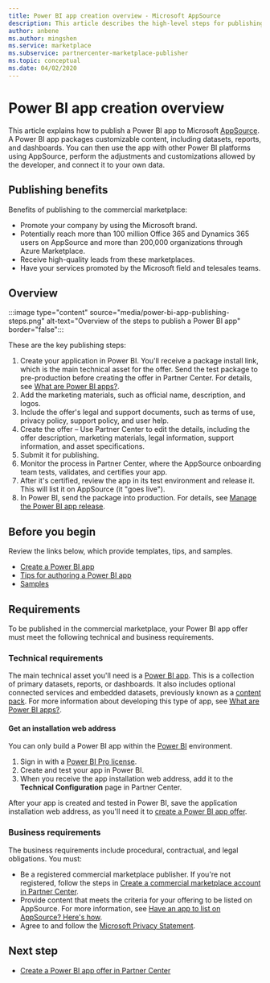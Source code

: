 ```yaml
---
title: Power BI app creation overview - Microsoft AppSource
description: This article describes the high-level steps for publishing a Power BI app to Microsoft AppSource. The technical and business requirements your Power BI app must meet to be published to the commercial marketplace are also provided.
author: anbene
ms.author: mingshen
ms.service: marketplace 
ms.subservice: partnercenter-marketplace-publisher
ms.topic: conceptual
ms.date: 04/02/2020
---
```


# Power BI app creation overview

This article explains how to publish a Power BI app to Microsoft [AppSource](https://appsource.microsoft.com/). A Power BI app packages customizable content, including datasets, reports, and dashboards. You can then use the app with other Power BI platforms using AppSource, perform the adjustments and customizations allowed by the developer, and connect it to your own data.

## Publishing benefits

Benefits of publishing to the commercial marketplace:

- Promote your company by using the Microsoft brand.
- Potentially reach more than 100 million Office 365 and Dynamics 365 users on AppSource and more than 200,000 organizations through Azure Marketplace.
- Receive high-quality leads from these marketplaces.
- Have your services promoted by the Microsoft field and telesales teams.

## Overview

:::image type="content" source="media/power-bi-app-publishing-steps.png" alt-text="Overview of the steps to publish a Power BI app" border="false":::

These are the key publishing steps:

1. Create your application in Power BI. You'll receive a package install link, which is the main technical asset for the offer. Send the test package to pre-production before creating the offer in Partner Center. For details, see [What are Power BI apps?](https://docs.microsoft.com/power-bi/service-template-apps-overview).
2. Add the marketing materials, such as official name, description, and logos.
3. Include the offer's legal and support documents, such as terms of use, privacy policy, support policy, and user help.
4. Create the offer – Use Partner Center to edit the details, including the offer description, marketing materials, legal information, support information, and asset specifications.
5. Submit it for publishing.
6. Monitor the process in Partner Center, where the AppSource onboarding team tests, validates, and certifies your app.
7. After it's certified, review the app in its test environment and release it. This will list it on AppSource (it "goes live").
8. In Power BI, send the package into production. For details, see [Manage the Power BI app release](https://docs.microsoft.com/power-bi/service-template-apps-create#manage-the-template-app-release).

## Before you begin

Review the links below, which provide templates, tips, and samples.

- [Create a Power BI app](https://docs.microsoft.com/power-bi/service-template-apps-create)
- [Tips for authoring a Power BI app](https://docs.microsoft.com/power-bi/service-template-apps-tips)
- [Samples](https://docs.microsoft.com/power-bi/service-template-apps-samples)

## Requirements

To be published in the commercial marketplace, your Power BI app offer must meet the following technical and business requirements.

### Technical requirements

The main technical asset you'll need is a [Power BI app](https://go.microsoft.com/fwlink/?linkid=2028636). This is a collection of primary datasets, reports, or dashboards. It also includes optional connected services and embedded datasets, previously known as a [content pack](https://docs.microsoft.com/power-bi/service-organizational-content-pack-introduction). For more information about developing this type of app, see [What are Power BI apps?](https://go.microsoft.com/fwlink/?linkid=2028636).

#### Get an installation web address

You can only build a Power BI app within the [Power BI](https://powerbi.microsoft.com/) environment.

1. Sign in with a [Power BI Pro license](https://docs.microsoft.com/power-bi/service-admin-purchasing-power-bi-pro).
2. Create and test your app in Power BI.
3. When you receive the app installation web address, add it to the **Technical Configuration** page in Partner Center.

After your app is created and tested in Power BI, save the application installation web address, as you'll need it to [create a Power BI app offer](create-power-bi-app-offer.md).

### Business requirements

The business requirements include procedural, contractual, and legal obligations. You must:

- Be a registered commercial marketplace publisher. If you're not registered, follow the steps in [Create a commercial marketplace account in Partner Center](create-account.md).
- Provide content that meets the criteria for your offering to be listed on AppSource. For more information, see [Have an app to list on AppSource? Here's how](https://appsource.microsoft.com/blogs/have-an-app-to-list-on-appsource-here-s-how).
- Agree to and follow the [Microsoft Privacy Statement](https://privacy.microsoft.com/privacystatement).

## Next step

- [Create a Power BI app offer in Partner Center](create-power-bi-app-offer.md)
